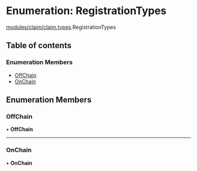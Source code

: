 # Enumeration: RegistrationTypes

[modules/claim/claim.types](../modules/modules_claim_claim_types.md).RegistrationTypes

## Table of contents

### Enumeration Members

- [OffChain](modules_claim_claim_types.RegistrationTypes.md#offchain)
- [OnChain](modules_claim_claim_types.RegistrationTypes.md#onchain)

## Enumeration Members

### OffChain

• **OffChain**

___

### OnChain

• **OnChain**
